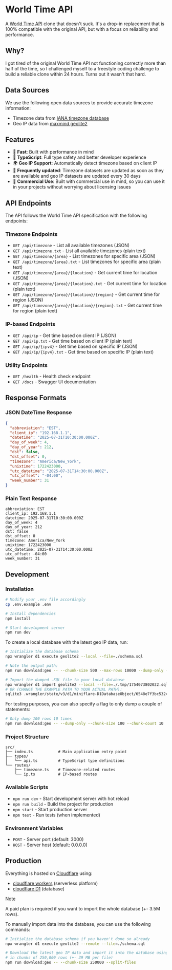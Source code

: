 # World Time API

A [World Time API](http://worldtimeapi.org/) clone that doesn't suck. It's a drop-in replacement that is 100% compatible with the original API, but with a focus on reliability and performance.

## Why?
I got tired of the original World Time API not functioning correctly more than half of the time, so I challenged myself to a freestyle coding challenge to build a reliable clone within 24 hours. Turns out it wasn't that hard.

## Data Sources
We use the following open data sources to provide accurate timezone information:

- Timezone data from [IANA timezone database](https://www.iana.org/time-zones)
- Geo IP data from [maxmind geolite2](https://dev.maxmind.com/geoip/geolite2-free-geolocation-data/)

## Features

- 🚀 **Fast**: Built with performance in mind
- 📘 **TypeScript**: Full type safety and better developer experience
- 🌍 **Geo IP Support**: Automatically detect timezone based on client IP
- 📅 **Frequently updated**: Timezone datasets are updated as soon as they are available and geo IP datasets are updated every 30 days
- 💼 **Commercial Use**: Built with commercial use in mind, so you can use it in your projects without worrying about licensing issues

## API Endpoints

The API follows the World Time API specification with the following endpoints:

### Timezone Endpoints

- `GET /api/timezone` - List all available timezones (JSON)
- `GET /api/timezone.txt` - List all available timezones (plain text)
- `GET /api/timezone/{area}` - List timezones for specific area (JSON)
- `GET /api/timezone/{area}.txt` - List timezones for specific area (plain text)
- `GET /api/timezone/{area}/{location}` - Get current time for location (JSON)
- `GET /api/timezone/{area}/{location}.txt` - Get current time for location (plain text)
- `GET /api/timezone/{area}/{location}/{region}` - Get current time for region (JSON)
- `GET /api/timezone/{area}/{location}/{region}.txt` - Get current time for region (plain text)

### IP-based Endpoints

- `GET /api/ip` - Get time based on client IP (JSON)
- `GET /api/ip.txt` - Get time based on client IP (plain text)
- `GET /api/ip/{ipv4}` - Get time based on specific IP (JSON)
- `GET /api/ip/{ipv4}.txt` - Get time based on specific IP (plain text)

### Utility Endpoints

- `GET /health` - Health check endpoint
- `GET /docs` - Swagger UI documentation

## Response Formats

### JSON DateTime Response

```json
{
  "abbreviation": "EST",
  "client_ip": "192.168.1.1",
  "datetime": "2025-07-31T10:30:00.000Z",
  "day_of_week": 4,
  "day_of_year": 212,
  "dst": false,
  "dst_offset": 0,
  "timezone": "America/New_York",
  "unixtime": 1722423000,
  "utc_datetime": "2025-07-31T14:30:00.000Z",
  "utc_offset": "-04:00",
  "week_number": 31
}
```

### Plain Text Response

```
abbreviation: EST
client_ip: 192.168.1.1
datetime: 2025-07-31T10:30:00.000Z
day_of_week: 4
day_of_year: 212
dst: false
dst_offset: 0
timezone: America/New_York
unixtime: 1722423000
utc_datetime: 2025-07-31T14:30:00.000Z
utc_offset: -04:00
week_number: 31
```

## Development

### Installation

```bash
# Modify your .env file accordingly
cp .env.example .env

# Install dependencies
npm install

# Start development server
npm run dev
```

To create a local database with the latest geo IP data, run:

```bash
# Initialize the database schema
npx wrangler d1 execute geolite2 --local --file=./schema.sql

# Note the output path:
npm run download:geo -- --chunk-size 500 --max-rows 10000 --dump-only --add-transaction --optimize-writes

# Import the dumped .SQL file to your local database
npx wrangler d1 import geolite2 --local --file=./.tmp/1754073802022.sql
# OR (CHANGE THE EXAMPLE PATH TO YOUR ACTUAL PATH):
sqlite3 .wrangler/state/v3/d1/miniflare-D1DatabaseObject/6548e7f3bc532c7cd454dcbd6dd89f52914826489289e023ef76de4fb5bd7843.sqlite < .tmp/1754073802022.sql
```

For testing purposes, you can also specify a flag to only dump a couple of statements:

```bash
# Only dump 100 rows 10 times
npm run download:geo -- --dump-only --chunk-size 100 --chunk-count 10
```

### Project Structure

```
src/
├── index.ts           # Main application entry point
├── types/
│   └── api.ts         # TypeScript type definitions
└── routes/
    ├── timezone.ts    # Timezone-related routes
    └── ip.ts          # IP-based routes
```

### Available Scripts

- `npm run dev` - Start development server with hot reload
- `npm run build` - Build the project for production
- `npm start` - Start production server
- `npm test` - Run tests (when implemented)

### Environment Variables

- `PORT` - Server port (default: 3000)
- `HOST` - Server host (default: 0.0.0.0)

## Production
Everything is hosted on [Cloudflare](https://www.cloudflare.com/) using:

- [cloudflare workers](https://developers.cloudflare.com/workers/) (serverless platform)
- [cloudflare D1](https://developers.cloudflare.com/d1/) (database)

> [!NOTE]
> A paid plan is required if you want to import the whole database (+- 3.5M rows).

To manually import data into the database, you can use the following commands:

```bash
# Initialize the database schema if you haven't done so already
npx wrangler d1 execute geolite2 --remote --file=./schema.sql

# Download the latest geo IP data and import it into the database using the cloudflare API,
# in chunks of 250,000 rows (+- 39 MB per file)
npm run download:geo -- --chunk-size 250000 --split-files
```

